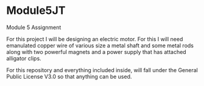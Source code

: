 # Module5JT
Module 5 Assignment 

For this project I will be designing an electric motor. For this I will need emanulated copper wire of various size a metal shaft and some metal rods along with two powerful magnets and a power supply that has attached alligator clips.

For this repository and everything included inside, will fall under the General Public License V3.0 so that anything can be used.
